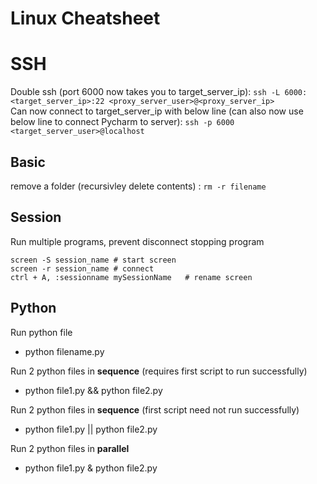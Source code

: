 # Linux Cheatsheet

# SSH 
Double ssh (port 6000 now takes you to target_server_ip):
```ssh -L 6000:<target_server_ip>:22 <proxy_server_user>@<proxy_server_ip>```
<br>
Can now connect to target_server_ip with below line (can also now use below line to connect Pycharm to server):
```ssh -p 6000 <target_server_user>@localhost```

## Basic
remove a folder (recursivley delete contents) : 
```rm -r filename	```

## Session 
Run multiple programs, prevent disconnect stopping program
```
screen -S session_name # start screen
screen -r session_name # connect
ctrl + A, :sessionname mySessionName   # rename screen
  ```
## Python
Run python file
   - python filename.py
   
Run 2 python files in **sequence** (requires first script to run successfully)
   - python file1.py && python file2.py
   
Run 2 python files in **sequence** (first script need not run successfully)
   - python file1.py || python file2.py
   
Run 2 python files in **parallel**
   - python file1.py & python file2.py
   
